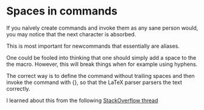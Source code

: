 # Spaces in commands

If you naïvely create commands and invoke them as any sane person would,
you may notice that the next character is absorbed.

This is most important for newcommands that essentially are aliases.

One could be fooled into thinking that one should simply add a space to the
the macro. However, this will break things when for example using hyphens.

The correct way is to define the command without trailing spaces and then
invoke the command with {}, so that the LaTeX parser parsers the text correctly.

I learned about this from the following [StackOverflow thread](https://tex.stackexchange.com/questions/31091/space-after-latex-commands)
